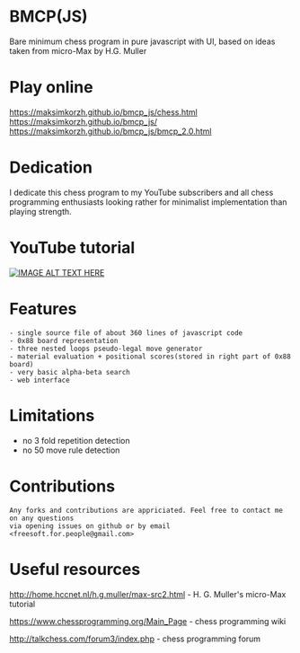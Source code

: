 # BMCP(JS)
Bare minimum chess program in pure javascript with UI, based on ideas taken from micro-Max by H.G. Muller

# Play online
https://maksimkorzh.github.io/bmcp_js/chess.html<br>
https://maksimkorzh.github.io/bmcp_js/<br>
https://maksimkorzh.github.io/bmcp_js/bmcp_2.0.html<br>

# Dedication
I dedicate this chess program to my YouTube subscribers and all chess programming enthusiasts
looking rather for minimalist implementation than playing strength.

# YouTube tutorial
[![IMAGE ALT TEXT HERE](https://img.youtube.com/vi/1O1xOdbQlDM/0.jpg)](https://www.youtube.com/watch?v=1O1xOdbQlDM)

# Features

    - single source file of about 360 lines of javascript code
    - 0x88 board representation
    - three nested loops pseudo-legal move generator
    - material evaluation + positional scores(stored in right part of 0x88 board)
    - very basic alpha-beta search
    - web interface

# Limitations
  - no 3 fold repetition detection
  - no 50 move rule detection

# Contributions

    Any forks and contributions are appriciated. Feel free to contact me on any questions
    via opening issues on github or by email <freesoft.for.people@gmail.com>
 
# Useful resources

http://home.hccnet.nl/h.g.muller/max-src2.html - H. G. Muller's micro-Max tutorial

https://www.chessprogramming.org/Main_Page - chess programming wiki

http://talkchess.com/forum3/index.php - chess programming forum


